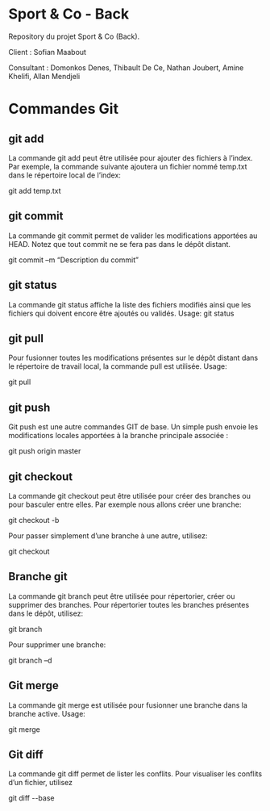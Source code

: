 # Sport & Co - Back



Repository du projet Sport & Co (Back).

Client : Sofian Maabout

Consultant : Domonkos Denes, Thibault De Ce, Nathan Joubert, Amine Khelifi, Allan Mendjeli


# Commandes Git

## git add

La commande git add peut être utilisée pour ajouter des fichiers à l’index. Par exemple, la commande suivante
ajoutera un fichier nommé temp.txt dans le répertoire local de l’index:

git add temp.txt

## git commit

La commande git commit permet de valider les modifications apportées au HEAD.
Notez que tout commit ne se fera pas dans le dépôt distant.

git commit –m “Description du commit”

## git status

La commande git status affiche la liste des fichiers modifiés ainsi
que les fichiers qui doivent encore être ajoutés ou validés. Usage:
git status

## git pull
Pour fusionner toutes les modifications présentes sur le dépôt distant dans le répertoire de travail local, la commande pull est utilisée. Usage:

git pull


## git push

Git push est une autre commandes GIT de base. Un simple push envoie les modifications
locales apportées à la branche principale associée :

git push origin master


## git checkout

La commande git checkout peut être utilisée pour créer des branches ou pour basculer entre elles. Par exemple nous allons créer une branche:

git checkout -b <nom-branche>

Pour passer simplement d’une branche à une autre, utilisez:

git checkout <nom-branche>


## Branche git
La commande git branch peut être utilisée pour répertorier, créer ou supprimer des branches. Pour répertorier toutes les branches présentes dans le dépôt, utilisez:

git branch

Pour supprimer une branche:

git branch –d <nom-branche>


## Git merge
La commande git merge est utilisée pour fusionner une branche dans la branche active. Usage:

git merge <nom-branche>

## Git diff
La commande git diff permet de lister les conflits. Pour visualiser les conflits d’un fichier, utilisez

git diff --base <nom-fichier>
